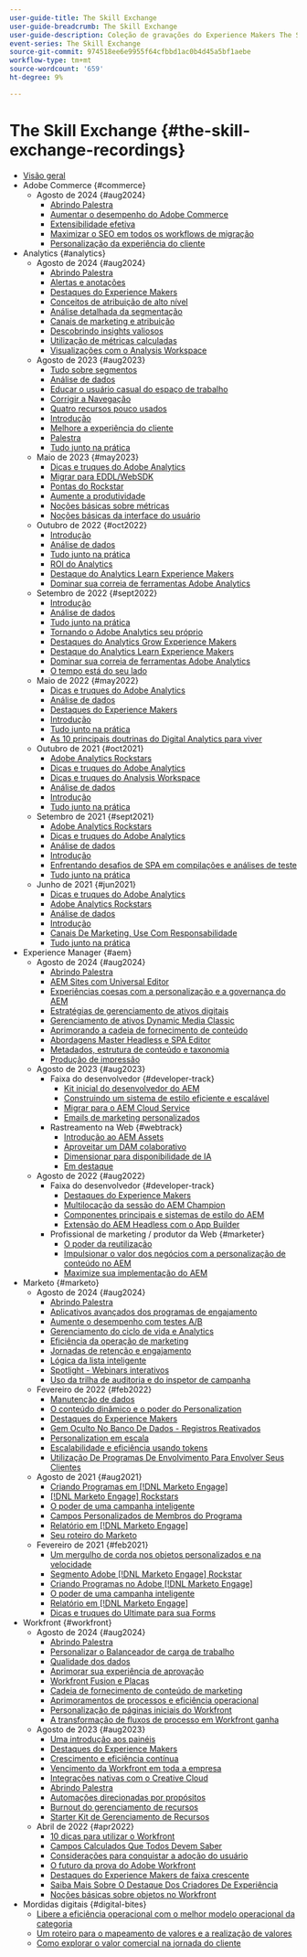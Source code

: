 ```yaml
---
user-guide-title: The Skill Exchange
user-guide-breadcrumb: The Skill Exchange
user-guide-description: Coleção de gravações do Experience Makers The Skill Exchange
event-series: The Skill Exchange
source-git-commit: 974518ee6e9955f64cfbbd1ac0b4d45a5bf1aebe
workflow-type: tm+mt
source-wordcount: '659'
ht-degree: 9%

---
```



# The Skill Exchange {#the-skill-exchange-recordings}

+ [Visão geral](overview.md)
+ Adobe Commerce {#commerce}
   + Agosto de 2024 {#aug2024}
      + [Abrindo Palestra](commerce/aug2024/keynote.md)
      + [Aumentar o desempenho do Adobe Commerce](commerce/aug2024/commerce-performance.md)
      + [Extensibilidade efetiva](commerce/aug2024/extensibility.md)
      + [Maximizar o SEO em todos os workflows de migração](commerce/aug2024/seo-migration-workflows.md)
      + [Personalização da experiência do cliente](commerce/aug2024/personalization.md)
+ Analytics {#analytics}
   + Agosto de 2024 {#aug2024}
      + [Abrindo Palestra](analytics/aug2024/keynote.md)
      + [Alertas e anotações](analytics/aug2024/alerts-annotations.md)
      + [Destaques do Experience Makers](analytics/aug2024/spotlight-reporting-analysis.md)
      + [Conceitos de atribuição de alto nível](analytics/aug2024/attribution-concepts.md)
      + [Análise detalhada da segmentação](analytics/aug2024/segmentation.md)
      + [Canais de marketing e atribuição](analytics/aug2024/marketing-channels-attribution.md)
      + [Descobrindo insights valiosos](analytics/aug2024/uncover-valuable-insights.md)
      + [Utilização de métricas calculadas](analytics/aug2024/calculated-metrics.md)
      + [Visualizações com o Analysis Workspace](analytics/aug2024/spotlight-visualizations.md)
   + Agosto de 2023 {#aug2023}
      + [Tudo sobre segmentos](analytics/aug2023/spotlight-segments.md)
      + [Análise de dados](analytics/aug2023/analyze-the-data.md)
      + [Educar o usuário casual do espaço de trabalho](analytics/aug2023/spotlight-workspace-user.md)
      + [Corrigir a Navegação](analytics/aug2023/fix-navigation.md)
      + [Quatro recursos pouco usados](analytics/aug2023/data-analysis.md)
      + [Introdução](analytics/aug2023/getting-started.md)
      + [Melhore a experiência do cliente](analytics/aug2023/anti-conversion.md)
      + [Palestra](analytics/aug2023/keynote.md)
      + [Tudo junto na prática](analytics/aug2023/putting-together.md)
   + Maio de 2023 {#may2023}
      + [Dicas e truques do Adobe Analytics](analytics/may2023/tips-and-tricks.md)
      + [Migrar para EDDL/WebSDK](analytics/may2023/migrate.md)
      + [Pontas do Rockstar](analytics/may2023/rockstar-tips.md)
      + [Aumente a produtividade](analytics/may2023/productivity.md)
      + [Noções básicas sobre métricas](analytics/may2023/metrics.md)
      + [Noções básicas da interface do usuário](analytics/may2023/user-interface.md)
   + Outubro de 2022 {#oct2022}
      + [Introdução](analytics/oct2022/getting-started.md)
      + [Análise de dados](analytics/oct2022/analyzing-the-data.md)
      + [Tudo junto na prática](analytics/oct2022/putting-it-all-together.md)
      + [ROI do Analytics](analytics/oct2022/analytics-roi.md)
      + [Destaque do Analytics Learn Experience Makers](analytics/oct2022/spotlight.md)
      + [Dominar sua correia de ferramentas Adobe Analytics](analytics/oct2022/toolbelt.md)
   + Setembro de 2022 {#sept2022}
      + [Introdução](analytics/sept2022/getting-started.md)
      + [Análise de dados](analytics/sept2022/analyzing-the-data.md)
      + [Tudo junto na prática](analytics/sept2022/putting-it-all-together.md)
      + [Tornando o Adobe Analytics seu próprio](analytics/sept2022/making-analytics-your-own.md)
      + [Destaques do Analytics Grow Experience Makers](analytics/sept2022/grow-spotlight.md)
      + [Destaque do Analytics Learn Experience Makers](analytics/sept2022/learn-spotlight.md)
      + [Dominar sua correia de ferramentas Adobe Analytics](analytics/sept2022/toolbelt.md)
      + [O tempo está do seu lado](analytics/sept2022/time-is-on-your-side.md)
   + Maio de 2022 {#may2022}
      + [Dicas e truques do Adobe Analytics](analytics/may2022/tips-and-tricks.md)
      + [Análise de dados](analytics/may2022/analyze-data.md)
      + [Destaques do Experience Makers](analytics/may2022/experience-makers-spotlight.md)
      + [Introdução](analytics/may2022/getting-started.md)
      + [Tudo junto na prática](analytics/may2022/putting-all-together.md)
      + [As 10 principais doutrinas do Digital Analytics para viver](analytics/may2022/top-ten.md)
   + Outubro de 2021 {#oct2021}
      + [Adobe Analytics Rockstars](analytics/oct2021/analytics-rockstars.md)
      + [Dicas e truques do Adobe Analytics](analytics/oct2021/tips-and-tricks.md)
      + [Dicas e truques do Analysis Workspace](analytics/oct2021/analysis-workspace-tips-and-tricks.md)
      + [Análise de dados](analytics/oct2021/analyze-data.md)
      + [Introdução](analytics/oct2021/getting-started.md)
      + [Tudo junto na prática](analytics/oct2021/putting-all-together.md)
   + Setembro de 2021 {#sept2021}
      + [Adobe Analytics Rockstars](analytics/sept2021/analytics-rockstars.md)
      + [Dicas e truques do Adobe Analytics](analytics/sept2021/tips-and-tricks.md)
      + [Análise de dados](analytics/sept2021/analyze-data.md)
      + [Introdução](analytics/sept2021/getting-started.md)
      + [Enfrentando desafios de SPA em compilações e análises de teste](analytics/sept2021/navigate-spa.md)
      + [Tudo junto na prática](analytics/sept2021/putting-all-together.md)
   + Junho de 2021 {#jun2021}
      + [Dicas e truques do Adobe Analytics](analytics/jun2021/tips-and-tricks.md)
      + [Adobe Analytics Rockstars](analytics/jun2021/analytics-rockstars.md)
      + [Análise de dados](analytics/jun2021/analyze-data.md)
      + [Introdução](analytics/jun2021/getting-started.md)
      + [Canais De Marketing, Use Com Responsabilidade](analytics/jun2021/marketing-channels.md)
      + [Tudo junto na prática](analytics/jun2021/putting-all-together.md)
+ Experience Manager {#aem}
   + Agosto de 2024 {#aug2024}
      + [Abrindo Palestra](aem/aug2024/keynote.md)
      + [AEM Sites com Universal Editor](aem/aug2024/universal-editor.md)
      + [Experiências coesas com a personalização e a governança do AEM](aem/aug2024/customize-elements.md)
      + [Estratégias de gerenciamento de ativos digitais](aem/aug2024/spotlight-dam-strategies.md)
      + [Gerenciamento de ativos Dynamic Media Classic](aem/aug2024/dmc-asset-management.md)
      + [Aprimorando a cadeia de fornecimento de conteúdo](aem/aug2024/spotlight-content-supply-chain.md)
      + [Abordagens Master Headless e SPA Editor](aem/aug2024/headless-spa-editor.md)
      + [Metadados, estrutura de conteúdo e taxonomia](aem/aug2024/dam-performance.md)
      + [Produção de impressão](aem/aug2024/print-production.md)
   + Agosto de 2023 {#aug2023}
      + Faixa do desenvolvedor {#developer-track}
         + [Kit inicial do desenvolvedor do AEM](aem/aug2023/deploy-new-project.md)
         + [Construindo um sistema de estilo eficiente e escalável](aem/aug2023/scalable-style-system.md)
         + [Migrar para o AEM Cloud Service](aem/aug2023/migrate-to-aemcs.md)
         + [Emails de marketing personalizados](aem/aug2023/personalized-marketing-emails.md)
      + Rastreamento na Web {#webtrack}
         + [Introdução ao AEM Assets](aem/aug2023/getting-started-aem-assets.md)
         + [Aproveitar um DAM colaborativo](aem/aug2023/collaborative-dam.md)
         + [Dimensionar para disponibilidade de IA](aem/aug2023/metadata.md)
         + [Em destaque](aem/aug2023/spotlight.md)
   + Agosto de 2022 {#aug2022}
      + Faixa do desenvolvedor {#developer-track}
         + [Destaques do Experience Makers](aem/aug2022/spotlight.md)
         + [Multilocação da sessão do AEM Champion](aem/aug2022/multi-tenancy.md)
         + [Componentes principais e sistemas de estilo do AEM](aem/aug2022/core-components.md)
         + [Extensão do AEM Headless com o App Builder](aem/aug2022/app-builder.md)
      + Profissional de marketing / produtor da Web {#marketer}
         + [O poder da reutilização](aem/aug2022/reusability.md)
         + [Impulsionar o valor dos negócios com a personalização de conteúdo no AEM](aem/aug2022/personalization.md)
         + [Maximize sua implementação do AEM](aem/aug2022/implementation.md)
+ Marketo {#marketo}
   + Agosto de 2024 {#aug2024}
      + [Abrindo Palestra](marketo/aug2024/keynote.md)
      + [Aplicativos avançados dos programas de engajamento](marketo/aug2024/advanced-applications-engagment-programs.md)
      + [Aumente o desempenho com testes A/B](marketo/aug2024/a-b-testing.md)
      + [Gerenciamento do ciclo de vida e Analytics](marketo/aug2024/lifecycle-management-analytics.md)
      + [Eficiência da operação de marketing](marketo/aug2024/spotlight-marketing-ops-efficiency.md)
      + [Jornadas de retenção e engajamento](marketo/aug2024/retention-engagement-journey.md)
      + [Lógica da lista inteligente](marketo/aug2024/smart-list-logic.md)
      + [Spotlight - Webinars interativos](marketo/aug2024/spotlight-interactive-webinars.md)
      + [Uso da trilha de auditoria e do inspetor de campanha](marketo/aug2024/audit-trail-campaign-inspector.md)
   + Fevereiro de 2022 {#feb2022}
      + [Manutenção de dados](marketo/feb2022/data-maintenance.md)
      + [O conteúdo dinâmico e o poder do Personalization](marketo/feb2022/dynamic-content.md)
      + [Destaques do Experience Makers](marketo/feb2022/experience-makers-spotlight.md)
      + [Gem Oculto No Banco De Dados - Registros Reativados](marketo/feb2022/hidden-gems.md)
      + [Personalization em escala](marketo/feb2022/personalization-at-scale.md)
      + [Escalabilidade e eficiência usando tokens](marketo/feb2022/using-tokens.md)
      + [Utilização De Programas De Envolvimento Para Envolver Seus Clientes](marketo/feb2022/utilize-engagement-programs.md)
   + Agosto de 2021 {#aug2021}
      + [Criando Programas em  [!DNL Marketo Engage]](marketo/aug2021/create-programs.md)
      + [[!DNL Marketo Engage] Rockstars](marketo/aug2021/engage-rockstars.md)
      + [O poder de uma campanha inteligente](marketo/aug2021/smart-campaign.md)
      + [Campos Personalizados de Membros do Programa](marketo/aug2021/program-member-custom-fields.md)
      + [Relatório em  [!DNL Marketo Engage]](marketo/aug2021/reporting.md)
      + [Seu roteiro do Marketo](marketo/aug2021/marketo-roadmap.md)
   + Fevereiro de 2021 {#feb2021}
      + [Um mergulho de corda nos objetos personalizados e na velocidade](marketo/feb2021/custom-objects.md)
      + [Segmento Adobe [!DNL Marketo Engage] Rockstar](marketo/feb2021/rockstar.md)
      + [Criando Programas no Adobe [!DNL Marketo Engage]](marketo/feb2021/create-programs.md)
      + [O poder de uma campanha inteligente](marketo/feb2021/power-of-smart-campaign.md)
      + [Relatório em  [!DNL Marketo Engage]](marketo/feb2021/reporting-within-marketo.md)
      + [Dicas e truques do Ultimate para sua Forms](marketo/feb2021/forms-tips-and-tricks.md)
+ Workfront {#workfront}
   + Agosto de 2024 {#aug2024}
      + [Abrindo Palestra](workfront/aug2024/keynote.md)
      + [Personalizar o Balanceador de carga de trabalho](workfront/aug2024/workload-balancer.md)
      + [Qualidade dos dados](workfront/aug2024/data-quality.md)
      + [Aprimorar sua experiência de aprovação](workfront/aug2024/approval-experience.md)
      + [Workfront Fusion e Placas](workfront/aug2024/fusion-boards.md)
      + [Cadeia de fornecimento de conteúdo de marketing](workfront/aug2024/content-supply-chain.md)
      + [Aprimoramentos de processos e eficiência operacional](workfront/aug2024/spotlight-process-operations.md)
      + [Personalização de páginas iniciais do Workfront](workfront/aug2024/tailoring-homepages.md)
      + [A transformação de fluxos de processo em Workfront ganha](workfront/aug2024/spotlight-process-flows.md)
   + Agosto de 2023 {#aug2023}
      + [Uma introdução aos painéis](workfront/aug2023/introduction-to-boards.md)
      + [Destaques do Experience Makers](workfront/aug2023/spotlight.md)
      + [Crescimento e eficiência contínua](workfront/aug2023/growth-continued-efficiencies.md)
      + [Vencimento da Workfront em toda a empresa](workfront/aug2023/workfront-across-enterprise.md)
      + [Integrações nativas com o Creative Cloud](workfront/aug2023/native-integtrations.md)
      + [Abrindo Palestra](workfront/aug2023/opening-keynote.md)
      + [Automações direcionadas por propósitos](workfront/aug2023/automations.md)
      + [Burnout do gerenciamento de recursos](workfront/aug2023/resource-management-burnout.md)
      + [Starter Kit de Gerenciamento de Recursos](workfront/aug2023/resource-management-starter-kit.md)
   + Abril de 2022 {#apr2022}
      + [10 dicas para utilizar o Workfront](workfront/apr2022/ten-tips.md)
      + [Campos Calculados Que Todos Devem Saber](workfront/apr2022/calculated-fields.md)
      + [Considerações para conquistar a adoção do usuário](workfront/apr2022/user-adoption.md)
      + [O futuro da prova do Adobe Workfront](workfront/apr2022/workfront-proof.md)
      + [Destaques do Experience Makers de faixa crescente](workfront/apr2022/grow-track-spotlight.md)
      + [Saiba Mais Sobre O Destaque Dos Criadores De Experiência](workfront/apr2022/learn-track-spotlight.md)
      + [Noções básicas sobre objetos no Workfront](workfront/apr2022/understanding-objects.md)
+ Mordidas digitais {#digital-bites}
   + [Libere a eficiência operacional com o melhor modelo operacional da categoria](digital-bites/operational-model.md)
   + [Um roteiro para o mapeamento de valores e a realização de valores](digital-bites/roadmap.md)
   + [Como explorar o valor comercial na jornada do cliente](digital-bites/business-value.md)
